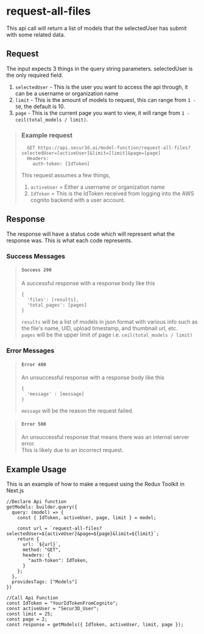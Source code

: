 # request-all-files

This api call will return a list of models that the selectedUser has submit with some related data.

## Request

The input expects 3 things in the query string parameters. selectedUser is the only required field.  
1. ``selectedUser`` - This is the user you want to access the api through, it can be a username or organization name
2. ``limit`` - This is the amount of models to request, this can range from ``1 - 50``, the default is 10.
3. ``page`` - This is the current page you want to view, it will range from ``1 - ceil(total_models / limit)``.

> ### Example request
>
>       GET https://api.secur3d.ai/model-function/request-all-files?selectedUser=[activeUser]&limit=[limit]&page=[page]
>       Headers:
>         auth-token: [IdToken]
> 
> This request assumes a few things,
> 1. ``activeUser`` = Either a username or organization name
> 2. ``IdToken`` = This is the IdToken received from logging into the AWS     cognito backend with a user account.

## Response

The response will have a status code which will represent what the response was. This is what each code represents.

### Success Messages

> #### ``Success 200``
> A successful response with a response body like this
>
>     {
>       'files': [results],
>       'total_pages': [pages]
>     }
> ``results`` will be a list of models in json format with various info such as the file's name, UID, upload timestamp, and thumbnail url, etc.  
> ``pages`` will be the upper limit of page i.e. ``ceil(total_models / limit)``

### Error Messages

> #### ``Error 400``
> An unsuccessful response with a response body like this
>
>     {
>       'message' : [message]
>     }
> ``message`` will be the reason the request failed.

> #### ``Error 500``
> An unsuccessful response that means there was an internal server error.  
> This is likely due to an incorrect request.

## Example Usage

This is an example of how to make a request using the Redux Toolkit in Next.js

    //Declare Api function
    getModels: builder.query({
      query: (model) => {
        const { IdToken, activeUser, page, limit } = model;

        const url = `request-all-files?selectedUser=${activeUser}&page=${page}&limit=${limit}`;
        return {
          url: `${url}`,
          method: "GET",
          headers: {
            "auth-token": IdToken,
          }
        };
      },
      providesTags: ["Models"]
    })

    //Call Api Function
    const IdToken = "YourIdTokenFromCognito";
    const activeUser = "Secur3D_User";
    const limit = 25;
    const page = 2;
    const response = getModels({ IdToken, activeUser, limit, page });